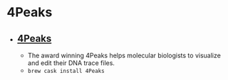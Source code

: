 # 4Peaks
- [4Peaks](https://nucleobytes.com/4peaks/index.html)
  - 
  - The award winning 4Peaks helps molecular biologists to visualize and edit their DNA trace files.
  - `brew cask install 4Peaks`
